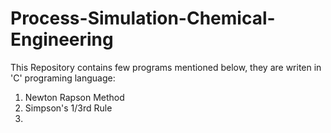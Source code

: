 # Process-Simulation-Chemical-Engineering

This Repository contains few programs mentioned below, they are writen in 'C' programing language:
1. Newton Rapson Method
2. Simpson's 1/3rd Rule
3. 
